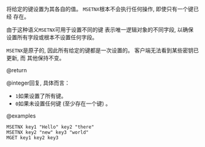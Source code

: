 将给定的键设置为其各自的值。
`MSETNX`根本不会执行任何操作, 即使只有一个键已经
存在。

由于这种语义`MSETNX`可用于设置不同的键
表示唯一逻辑对象的不同字段, 以确保
设置所有字段或根本不设置任何字段。

`MSETNX`是原子的, 因此所有给定的键都是一次设置的。
客户端无法看到某些密钥已更新, 而
其他保持不变。

@return

@integer回复, 具体而言：

*   `1`如果设置了所有键。
*   `0`如果未设置任何键 (至少存在一个键) 。

@examples

```cli
MSETNX key1 "Hello" key2 "there"
MSETNX key2 "new" key3 "world"
MGET key1 key2 key3
```
